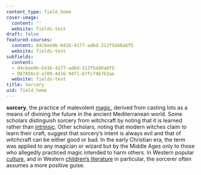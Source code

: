 ```yaml
---
content_type: field_home
cover-image:
  content: ''
  website: fields-test
draft: false
featured-courses:
  content: d4cbee9b-6416-4177-ad6d-312f5d40a6f5
  website: fields-test
subfields:
  content:
  - d4cbee9b-6416-4177-ad6d-312f5d40a6f5
  - 987856cd-a789-4416-94f1-b7fc7467b2ae
  website: fields-test
title: Sorcery
uid: field_home
---
```

**sorcery**, the practice of malevolent [magic](https://www.britannica.com/topic/magic-supernatural-phenomenon), derived from casting lots as a means of divining the future in the ancient Mediterranean world. Some scholars distinguish sorcery from witchcraft by noting that it is learned rather than [intrinsic](https://www.merriam-webster.com/dictionary/intrinsic). Other scholars, noting that modern witches claim to learn their craft, suggest that sorcery’s intent is always evil and that of witchcraft can be either good or bad. In the early Christian era, the term was applied to any magician or wizard but by the Middle Ages only to those who allegedly practiced magic intended to harm others. In Western popular [culture](https://www.merriam-webster.com/dictionary/culture), and in Western [children’s literature](https://www.britannica.com/art/childrens-literature) in particular, the sorcerer often assumes a more positive guise.